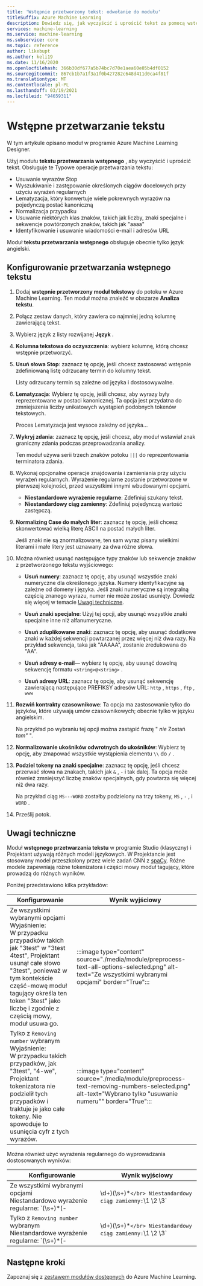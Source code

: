 ```yaml
---
title: 'Wstępnie przetworzony tekst: odwołanie do modułu'
titleSuffix: Azure Machine Learning
description: Dowiedz się, jak wyczyścić i uprościć tekst za pomocą wstępnie przetwarzanego modułu tekstu w programie Azure Machine Learning Designer.
services: machine-learning
ms.service: machine-learning
ms.subservice: core
ms.topic: reference
author: likebupt
ms.author: keli19
ms.date: 11/16/2020
ms.openlocfilehash: 366b30df677a5b74bc7d70e1aea60e05b4df0152
ms.sourcegitcommit: 867cb1b7a1f3a1f0b427282c648d411d0ca4f81f
ms.translationtype: MT
ms.contentlocale: pl-PL
ms.lasthandoff: 03/19/2021
ms.locfileid: "94659311"
---
```

# <a name="preprocess-text"></a>Wstępne przetwarzanie tekstu

W tym artykule opisano moduł w programie Azure Machine Learning Designer.

Użyj modułu **tekstu przetwarzania wstępnego** , aby wyczyścić i uprościć tekst. Obsługuje te Typowe operacje przetwarzania tekstu:

* Usuwanie wyrazów Stop
* Wyszukiwanie i zastępowanie określonych ciągów docelowych przy użyciu wyrażeń regularnych
* Lematyzacja, który konwertuje wiele pokrewnych wyrazów na pojedynczą postać kanoniczną
* Normalizacja przypadku
* Usuwanie niektórych klas znaków, takich jak liczby, znaki specjalne i sekwencje powtórzonych znaków, takich jak "aaaa"
* Identyfikowanie i usuwanie wiadomości e-mail i adresów URL

Moduł **tekstu przetwarzania wstępnego** obsługuje obecnie tylko język angielski.

## <a name="configure-text-preprocessing"></a>Konfigurowanie przetwarzania wstępnego tekstu  

1.  Dodaj **wstępnie przetworzony moduł tekstowy** do potoku w Azure Machine Learning. Ten moduł można znaleźć w obszarze **Analiza tekstu**.

1. Połącz zestaw danych, który zawiera co najmniej jedną kolumnę zawierającą tekst.

1. Wybierz język z listy rozwijanej **Język** .

1. **Kolumna tekstowa do oczyszczenia**: wybierz kolumnę, którą chcesz wstępnie przetworzyć.

1. **Usuń słowa Stop**: zaznacz tę opcję, jeśli chcesz zastosować wstępnie zdefiniowaną listę odrzucany termin do kolumny tekst. 

    Listy odrzucany termin są zależne od języka i dostosowywalne.

1. **Lematyzacja**: Wybierz tę opcję, jeśli chcesz, aby wyrazy były reprezentowane w postaci kanonicznej. Ta opcja jest przydatna do zmniejszenia liczby unikatowych wystąpień podobnych tokenów tekstowych.

    Proces Lematyzacja jest wysoce zależny od języka...

1. **Wykryj zdania**: zaznacz tę opcję, jeśli chcesz, aby moduł wstawiał znak graniczny zdania podczas przeprowadzania analizy.

    Ten moduł używa serii trzech znaków potoku `|||` do reprezentowania terminatora zdania.

1. Wykonaj opcjonalne operacje znajdowania i zamieniania przy użyciu wyrażeń regularnych. Wyrażenie regularne zostanie przetworzone w pierwszej kolejności, przed wszystkimi innymi wbudowanymi opcjami.

    * **Niestandardowe wyrażenie regularne**: Zdefiniuj szukany tekst.
    * **Niestandardowy ciąg zamienny**: Zdefiniuj pojedynczą wartość zastępczą.

1. **Normalizing Case do małych liter**: zaznacz tę opcję, jeśli chcesz skonwertować wielką literę ASCII na postać małych liter.

    Jeśli znaki nie są znormalizowane, ten sam wyraz pisany wielkimi literami i małe litery jest uznawany za dwa różne słowa.

1. Można również usunąć następujące typy znaków lub sekwencje znaków z przetworzonego tekstu wyjściowego:

    * **Usuń numery**: zaznacz tę opcję, aby usunąć wszystkie znaki numeryczne dla określonego języka. Numery identyfikacyjne są zależne od domeny i języka. Jeśli znaki numeryczne są integralną częścią znanego wyrazu, numer nie może zostać usunięty. Dowiedz się więcej w temacie [Uwagi techniczne](#technical-notes).
    
    * **Usuń znaki specjalne**: Użyj tej opcji, aby usunąć wszystkie znaki specjalne inne niż alfanumeryczne.
    
    * **Usuń zduplikowane znaki**: zaznacz tę opcję, aby usunąć dodatkowe znaki w każdej sekwencji powtarzanej przez więcej niż dwa razy. Na przykład sekwencja, taka jak "AAAAA", zostanie zredukowana do "AA".
    
    * **Usuń adresy e-mail**— wybierz tę opcję, aby usunąć dowolną sekwencję formatu `<string>@<string>` .  
    * **Usuń adresy URL**: zaznacz tę opcję, aby usunąć sekwencję zawierającą następujące PREFIKSY adresów URL: `http` , `https` , `ftp` , `www`
    
1. **Rozwiń kontrakty czasownikowe**: Ta opcja ma zastosowanie tylko do języków, które używają umów czasownikowych; obecnie tylko w języku angielskim. 

    Na przykład po wybraniu tej opcji można zastąpić frazę " *nie* Zostań *tam"* ".

1. **Normalizowanie ukośników odwrotnych do ukośników**: Wybierz tę opcję, aby zmapować wszystkie wystąpienia elementu `\\` do `/` .

1. **Podziel tokeny na znaki specjalne**: zaznacz tę opcję, jeśli chcesz przerwać słowa na znakach, takich jak `&` , `-` i tak dalej. Ta opcja może również zmniejszyć liczbę znaków specjalnych, gdy powtarza się więcej niż dwa razy. 

    Na przykład ciąg `MS---WORD` zostałby podzielony na trzy tokeny, `MS` , `-` , i `WORD` .

1. Prześlij potok.

## <a name="technical-notes"></a>Uwagi techniczne

Moduł **wstępnego przetwarzania tekstu** w programie Studio (klasyczny) i Projektant używają różnych modeli językowych. W Projektancie jest stosowany model przeszkolony przez wiele zadań CNN z [spaCy](https://spacy.io/models/en). Różne modele zapewniają różne tokenizatora i części mowy moduł tagujący, które prowadzą do różnych wyników.

Poniżej przedstawiono kilka przykładów:

| Konfigurowanie | Wynik wyjściowy |
| --- | --- |
|Ze wszystkimi wybranymi opcjami </br> Wyjaśnienie: </br> W przypadku przypadków takich jak "3test" w "3test 4test", Projektant usunął całe słowo "3test", ponieważ w tym kontekście część-mowę moduł tagujący określa ten token "3test" jako liczbę i zgodnie z częścią mowy, moduł usuwa go.| :::image type="content" source="./media/module/preprocess-text-all-options-selected.png" alt-text="Ze wszystkimi wybranymi opcjami" border="True"::: |
|Tylko z `Removing number` wybranym </br> Wyjaśnienie: </br> W przypadku takich przypadków, jak "3test", "4-we", Projektant tokenizatora nie podzielił tych przypadków i traktuje je jako całe tokeny. Nie spowoduje to usunięcia cyfr z tych wyrazów.| :::image type="content" source="./media/module/preprocess-text-removing-numbers-selected.png" alt-text="Wybrano tylko &quot;usuwanie numeru&quot;" border="True"::: |

Można również użyć wyrażenia regularnego do wyprowadzania dostosowanych wyników:

| Konfigurowanie | Wynik wyjściowy |
| --- | --- |
|Ze wszystkimi wybranymi opcjami </br> Niestandardowe wyrażenie regularne: `(\s+)*(-|\d+)(\s+)*` </br> Niestandardowy ciąg zamienny: `\1 \2 \3`| :::image type="content" source="./media/module/preprocess-text-regular-expression-all-options-selected.png" alt-text="Ze wszystkimi wybranymi opcjami i wyrażeniem regularnym" border="True"::: |
|Tylko z `Removing number` wybranym </br> Niestandardowe wyrażenie regularne: `(\s+)*(-|\d+)(\s+)*` </br> Niestandardowy ciąg zamienny: `\1 \2 \3`| :::image type="content" source="./media/module/preprocess-text-regular-expression-removing-numbers-selected.png" alt-text="Z opcją usuwania cyfr wybranych i wyrażenia regularnego" border="True"::: |


## <a name="next-steps"></a>Następne kroki

Zapoznaj się z [zestawem modułów dostępnych](module-reference.md) do Azure Machine Learning. 